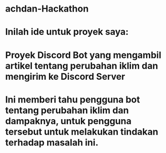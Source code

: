 # achdan-Hackathon

# Inilah ide untuk proyek saya: 

# Proyek Discord Bot yang mengambil artikel tentang perubahan iklim dan mengirim ke Discord Server

# Ini memberi tahu pengguna bot tentang perubahan iklim dan dampaknya, untuk pengguna tersebut untuk melakukan tindakan terhadap masalah ini.
